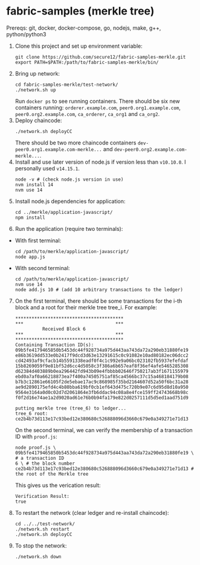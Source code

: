 # fabric-samples (merkle tree)

Prereqs: git, docker, docker-compose, go, nodejs, make, g++, python/python3

1. Clone this project and set up environment variable:
    ```
    git clone https://github.com/secure12/fabric-samples-merkle.git
    export PATH=$PATH:/path/to/fabric-samples-merkle/bin/
    ```
2. Bring up network:
    ```
    cd fabric-samples-merkle/test-network/
    ./network.sh up
    ```
    Run `docker ps` to see running containers. There should be six new containers running: `orderer.example.com`,  `peer0.org1.example.com`,  `peer0.org2.example.com`, `ca_orderer`, `ca_org1` and `ca_org2`.
3. Deploy chaincode:
    ```
    ./network.sh deployCC
    ```
    There should be two more chaincode containers `dev-peer0.org1.example.com-merkle...` and `dev-peer0.org2.example.com-merkle...`.
4. Install and use later version of node.js if version less than `v10.10.0`. I personally used `v14.15.1`.
    ```
    node -v # (check node.js version in use)
    nvm install 14
    nvm use 14
    ```
5. Install node.js dependencies for application:
    ```
    cd ../merkle/application-javascript/
    npm install
    ```
6. Run the application (require two terminals):
* With first terminal:
    ```
    cd /path/to/merkle/application-javascript/
    node app.js
    ```
* With second terminal:
    ```
    cd /path/to/merkle/application-javascript/
    nvm use 14
    node add.js 10 # (add 10 arbitrary transactions to the ledger)
    ```
7. On the first terminal, there should be some transactions for the i-th block and a root for their merkle tree tree_i. For example:
    ```
    ****************************************
    ***                                  ***
              Received Block 6
    ***                                  ***
    ****************************************
    Containing Transaction ID(s):
    09b5fe4179465850b5453dc44f928734a975d443aa743da72a290eb31880fe19
    e86b3619dd533e0b2417f9dcd3d63e13291615c0c91082e10ad80182ec06dcc2
    cd42493af9cfacb14b5591338eadf0f4c1c992e9a06bc023102fb5937efefdaf
    15b8269059f9e81bf52d6cc4d5058c3f386a6b657eaf8f36ef4afe5465285308
    d62384d403889b0ea296442fd943b09e4fbbbb02646f750217ab3f1671155979
    ebd0a7af0a66218873ea7f400a74505751af85ca4566bc37c15a468184179b08
    b7b3c12861e66105f2de5ebae17ac9c868985f35bd2164607d52a50f6bc31a28
    ae9d2890175efd4c4b80bba619bf0cb1ef643d475c720b9e07c6d95d8d10a950
    9564e3164a0d0c02d7d2061864e3fb6ddac94c08a8e4fce159ff24743668b98c
    f0f2d16e74ae1a2d9020ad61e76b0b94fa179e822d0257111d5d5ed1aad751d9
    
    putting merkle tree (tree_6) to ledger...
    tree_6 root:
    ce2b4b73d113e17c93bed12e380680c526888096d3660c679e0a349271e71d13
    ```
    On the second terminal, we can verify the membership of a transaction ID with `proof.js`:
    ```
    node proof.js \
    09b5fe4179465850b5453dc44f928734a975d443aa743da72a290eb31880fe19 \ # a transaction ID
    6 \ # the block number
    ce2b4b73d113e17c93bed12e380680c526888096d3660c679e0a349271e71d13 # the root of the Merkle tree
    ```
    This gives us the verication result:
    ```
    Verification Result:
    true
    ```
8. To restart the network (clear ledger and re-install chaincode):
    ```
    cd ../../test-network/
    ./network.sh restart
    ./network.sh deployCC
    ```
9. To stop the network:
    ```
    ./network.sh down
